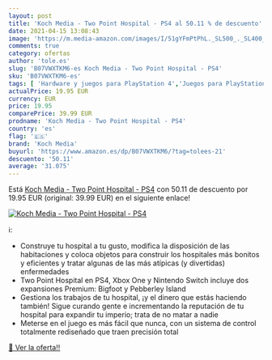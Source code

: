 ```yaml
---
layout: post
title: 'Koch Media - Two Point Hospital - PS4 al 50.11 % de descuento'
date: 2021-04-15 13:08:43
image: 'https://m.media-amazon.com/images/I/51gYFmPtPhL._SL500_._SL400_.jpg'
comments: true
category: ofertas
author: 'tole.es'
slug: 'B07VWXTKM6-es Koch Media - Two Point Hospital - PS4'
sku: 'B07VWXTKM6-es'
tags: [ 'Hardware y juegos para PlayStation 4','Juegos para PlayStation 4','Videojuegos','koch media','ps4', ]
actualPrice: 19.95 EUR
currency: EUR
price: 19.95
comparePrice: 39.99 EUR
prodname: 'Koch Media - Two Point Hospital - PS4'
country: 'es'
flag: '🇪🇸'
brand: 'Koch Media'
buyurl: 'https://www.amazon.es/dp/B07VWXTKM6/?tag=tolees-21'
descuento: '50.11'
average: '31.075'
---
```


Está [Koch Media - Two Point Hospital - PS4](https://www.amazon.es/dp/B07VWXTKM6/?tag=tolees-21) con 50.11 de descuento por 19.95 EUR (original: 39.99 EUR) en el siguiente enlace!

[![Koch Media - Two Point Hospital - PS4](https://m.media-amazon.com/images/I/51gYFmPtPhL._SL500_._SL400_.jpg)](https://www.amazon.es/dp/B07VWXTKM6/?tag=tolees-21)

ℹ️:

- Construye tu hospital a tu gusto, modifica la disposición de las habitaciones y coloca objetos para construir los hospitales más bonitos y eficientes y tratar algunas de las más atípicas (y divertidas) enfermedades
- Two Point Hospital en PS4, Xbox One y Nintendo Switch incluye dos expansiones Premium: Bigfoot y Pebberley Island
- Gestiona los trabajos de tu hospital, ¡y el dinero que estás haciendo también! Sigue curando gente e incrementando la reputación de tu hospital para expandir tu imperio; trata de no matar a nadie
- Meterse en el juego es más fácil que nunca, con un sistema de control totalmente rediseñado que traen precisión total

[🛒 Ver la oferta!!](https://www.amazon.es/dp/B07VWXTKM6/?tag=tolees-21)

